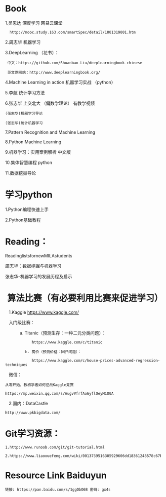 # Book
1.吴恩达 深度学习 网易云课堂   

      http://mooc.study.163.com/smartSpec/detail/1001319001.htm  

2.周志华 机器学习  

3.DeepLearning （花书）：  

     中文：https://github.com/Shuanbao-Liu/deeplearningbook-chinese  

     英文原网站：http://www.deeplearningbook.org/    

4.Machine Learning in action 机器学习实战 （python）  

5.李航 统计学习方法  

6.张志华 上交北大 （偏数学理论） 有教学视频      

    (张志华)机器学习导论  

    (张志华)统计机器学习  

7.Pattern Recognition and Machine Learning  

8.Python Machine Learning  

9.机器学习：实用案例解析 中文版  

10.集体智慧编程  python  

11.数据挖掘导论

# 学习python  

1.Python编程快速上手  

2.Python基础教程  


# Reading：  

ReadinglistsfornewMILAstudents  

周志华：数据挖掘与机器学习  

张志华-机器学习的发展历程及启示    

#  算法比赛（有必要利用比赛来促进学习）  

    1.Kaggle  https://www.kaggle.com/     
    
    入门级比赛：  
    
             a. Titanic（预测生存：一种二元分类问题）：    
             
                https://www.kaggle.com/c/titanic   
                
             b. 房价（预测价格：回归问题）：   
             
                https://www.kaggle.com/c/house-prices-advanced-regression-techniques
    微信：  
    
    从零开始，教初学者如何征战Kaggle竞赛  
    
    https://mp.weixin.qq.com/s/AugvVfrfAo6yflOeyM1O0A  
    
    2.国内：DataCastle   
    
    http://www.pkbigdata.com/

# Git学习资源：  

    1.http://www.runoob.com/git/git-tutorial.html  

    2.https://www.liaoxuefeng.com/wiki/0013739516305929606dd18361248578c67b8067c8c017b000/    

# Resource Link Baiduyun   

    链接: https://pan.baidu.com/s/1ggObO6B 密码: gx4s

